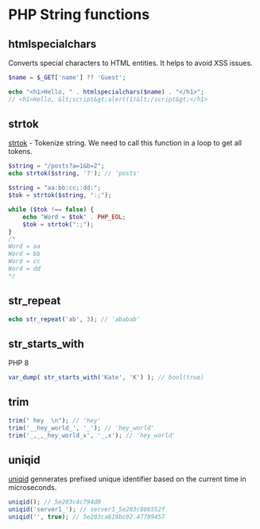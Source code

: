 # PHP String functions

## htmlspecialchars

Converts special characters to HTML entities. It helps to avoid XSS issues.

```php
$name = $_GET['name'] ?? 'Guest';

echo "<h1>Hello, " . htmlspecialchars($name) . "</h1>";
// <h1>Hello, &lt;script&gt;alert(1)&lt;/script&gt;</h1>
```

## strtok

[strtok](https://www.php.net/manual/en/function.strtok.php) - Tokenize string. We need to call this function in a loop to get all tokens.

```php
$string = "/posts?a=1&b=2";
echo strtok($string, '?'); // 'posts'
```

```php
$string = "aa:bb:cc;:dd:";
$tok = strtok($string, ":;");

while ($tok !== false) {
    echo "Word = $tok" . PHP_EOL;
    $tok = strtok(":;");
}
/*
Word = aa
Word = bb
Word = cc
Word = dd
*/
```

## str_repeat

```php
echo str_repeat('ab', 3); // 'ababab'
```

## str_starts_with

PHP 8

```php
var_dump( str_starts_with('Kate', 'K') ); // bool(true)
```

## trim

```php
trim(" hey  \n"); // 'hey'
trim('__hey_world_', '_'); // 'hey_world'
trim('_,_,_hey_world_x', '_,x'); // 'hey_world'
```

## uniqid

[uniqid](https://www.php.net/manual/en/function.uniqid.php) gennerates prefixed unique identifier based on the current time in microseconds.

```php
uniqid(); // 5e203c4c794d0
uniqid('server1_'); // server1_5e203c806552f
uniqid('', true); // 5e203ca619bc02.47789457
```
